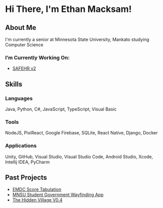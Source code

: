 # Hi There, I'm Ethan Macksam!
## About Me
I'm currently a senior at Minnesota State University, Mankato studying Computer Science
### I’m Currently Working On:
- [SAFEHR v2](https://git.cs.campus-quest.com/SAFEHR)
## Skills
### Languages
Java, Python, C#, JavaScript, TypeScript, Visual Basic
### Tools
NodeJS, PixiReact, Google Firebase, SQLite, React Native, Django, Docker
### Applications
Unity, GitHub, Visual Studio, Visual Studio Code, Android Studio, Xcode, Intellij IDEA, PyCharm
## Past Projects
- [EMDC Score Tabulation](https://github.com/orgs/Fall-2024-EMDC-Team/repositories)
- [MNSU Student Government Wayfinding App](https://github.com/WayfindingWizards/WayfindingApp)
- [The Hidden Village V0.4](https://github.com/JThoe26/hidden_village_v0.4)


<!--
**eMack27/eMack27** is a ✨ _special_ ✨ repository because its `README.md` (this file) appears on your GitHub profile.

Here are some ideas to get you started:

- 🔭 I’m currently working on ...
- 🌱 I’m currently learning ...
- 👯 I’m looking to collaborate on ...
- 🤔 I’m looking for help with ...
- 💬 Ask me about ...
- 📫 How to reach me: ...
- 😄 Pronouns: ...
- ⚡ Fun fact: ...
-->
